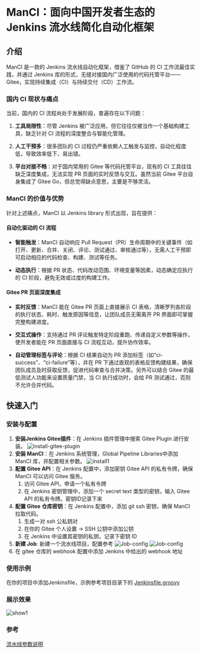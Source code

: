 # ManCI：面向中国开发者生态的 Jenkins 流水线简化自动化框架

## 介绍

ManCI 是一款的 Jenkins 流水线自动化框架，借鉴了 GitHub 的 CI 工作流最佳实践，并通过 Jenkins 库的形式，无缝对接国内广泛使用的代码托管平台——Gitee，实现持续集成（CI）与持续交付（CD）工作流。

### 国内 CI 现状与痛点

当前，国内的 CI 流程尚处于发展阶段，普遍存在以下问题：

1. **工具局限性**：尽管 Jenkins 被广泛应用，但它往往仅被当作一个基础构建工具，缺乏针对 CI 流程的深度整合与智能化管理。

2. **人工干预多**：很多团队的 CI 过程仍严重依赖人工触发与监控，自动化程度低，导致效率低下，易出错。

3. **平台对接不畅**：对于国内常用的 Gitee 等代码托管平台，现有的 CI 工具往往缺乏深度集成，无法实现 PR 页面的实时反馈与交互。虽然当前 Gitee 平台自身集成了 Gitee Go，但总觉得缺点意思，主要是不够灵活。

### ManCI 的价值与优势

针对上述痛点，ManCI 以 Jenkins library 形式出现，旨在提供：

#### **自动化驱动的 CI 流程**

- **智能触发**：ManCI 自动响应 Pull Request（PR）生命周期中的关键事件（如打开、更新、合并、关闭、评论、测试通过、审核通过等），无需人工干预即可启动相应的代码检查、构建、测试等任务。

- **动态执行**：根据 PR 状态、代码改动范围、环境变量等因素，动态确定应执行的 CI 阶段，避免无效或过度的构建工作。

#### **Gitee PR 页面深度集成**

- **实时反馈**：ManCI 能在 Gitee PR 页面上直接展示 CI 表格，清晰罗列各阶段的执行状态、耗时、触发原因等信息，让团队成员无需离开 PR 界面即可掌握完整构建进度。

- **交互式操作**：支持通过 PR 评论触发特定阶段重跑、传递自定义参数等操作，使开发者能在 PR 页面直接与 CI 流程互动，提升协作效率。

- **自动管理标签与评论**：根据 CI 结果自动为 PR 添加标签（如“ci-success”、“ci-failure”等），并在 PR 下通过直观的表格反馈构建结果，确保团队成员及时获取反馈，促进代码审查与合并决策。另外可以结合 Gitee 的最低测试人功能来设置质量门禁，当 CI 执行成功时，会给 PR 测试通过，否则不允许合并代码。


## 快速入门

### 安装与配置
1. **安装Jenkins Gitee插件**：在 Jenkins 插件管理中搜索 Gitee Plugin 进行安装。
![install-gitee-plugin](./resource/gitee-plugin.png)
2. **安装 ManCI**：在 Jenkins 系统管理，Global Pipeline Libraries中添加 ManCI 库，并配置相关参数。
![install1](./resource/install1.png)
3. **配置 Gitee API**：在 Jenkins 配置中，添加密钥 Gitee API 的私有令牌，确保 ManCI 可以访问 Gitee 服务。
    1. 访问 Gitee API，申请一个私有令牌
    2. 在 Jenkins 密钥管理中，添加一个 secret text 类型的密钥，输入 Gitee API 的私有令牌。密钥ID记录下来
4. **配置 Gitee 仓库密钥**：在 Jenkins 配置中，添加 git ssh 密钥，确保 ManCI 拉取代码。
    1. 生成一对 ssh 公私钥对
    2. 在你的 Gitee 个人设置 -> SSH 公钥中添加公钥
    3. 在 Jenkins 中设置其密钥的私钥，记录下密钥 ID
5. **新建 Job**: 新建一个流水线项目，配置参考
![Job-config](./resource/Job-config1.png)
![Job-config](./resource/Job-config2.png)
6. 在 gitee 仓库的 webhook 配置中添加 Jenkins 中给出的 webhook 地址
### 使用示例
在你的项目中添加Jenkinsfile，示例参考项目目录下的 [Jenkinsfile.groovy](./Jenkinsfile.groovy)

### 展示效果
![show1](./resource/show1.png)

### 参考

[流水线参数说明](./docs/pipeline-params.md)